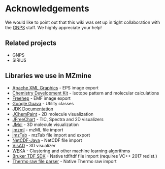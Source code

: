 # Acknowledgements

We would like to point out that this wiki was set up in tight collaboration with
the [GNPS](https://ccms-ucsd.github.io/GNPSDocumentation/) staff. We highly appreciate your help!


## Related projects
- GNPS
- SIRIUS


## Libraries we use in MZmine
- [Apache XML Graphics](https://xmlgraphics.apache.org/commons/) - EPS image export
- [Chemistry Development Kit](http://cdk.sourceforge.net) - Isotope pattern and molecular calculations
- [Freehep](http://java.freehep.org) - EMF image export
- [Google Guava](https://github.com/google/guava) - Utility classes
- [JDK Documentation](https://dev.java)
- [JChemPaint](https://jchempaint.github.io/) - 2D molecule visualization
- [JFreeChart](http://www.jfree.org/jfreechart) - TIC, Spectra and 2D visualizers
- [JMol](http://jmol.sourceforge.net) - 3D molecule visualization
- [jmzml](https://code.google.com/p/jmzml) - mzML file import
- [jmzTab](https://code.google.com/p/mztab/wiki/jmzTab) - mzTab file import and export
- [NetCDF-Java](http://www.unidata.ucar.edu/software/netcdf-java/) - NetCDF file import
- [VisAD](http://www.ssec.wisc.edu/~billh/visad.html) - 3D visualizer
- [WEKA](http://www.cs.waikato.ac.nz/ml/weka/) - Clustering and other machine learning algorithms
- [Bruker TDF SDK](https://www.bruker.com/de.html) - Native tdf/tdf file import (requires VC++ 2017 redist.)
- [Thermo raw file parser](https://github.com/compomics/ThermoRawFileParser) - Native Thermo raw import
